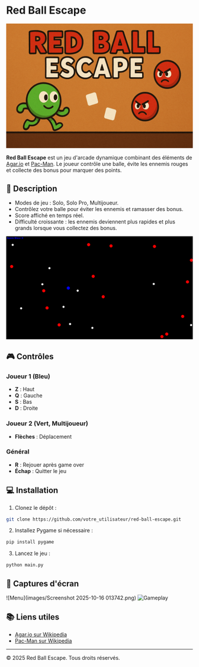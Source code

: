 # Red Ball Escape

![Red Ball Escape Banner](/banner.png)

**Red Ball Escape** est un jeu d'arcade dynamique combinant des éléments de [Agar.io](https://fr.wikipedia.org/wiki/Agar.io) et [Pac-Man](https://fr.wikipedia.org/wiki/Pac-Man). Le joueur contrôle une balle, évite les ennemis rouges et collecte des bonus pour marquer des points.

## 📜 Description

* Modes de jeu : Solo, Solo Pro, Multijoueur.
* Contrôlez votre balle pour éviter les ennemis et ramasser des bonus.
* Score affiché en temps réel.
* Difficulté croissante : les ennemis deviennent plus rapides et plus grands lorsque vous collectez des bonus.

![Gameplay Screenshot](/image.png)

## 🎮 Contrôles

### Joueur 1 (Bleu)

* **Z** : Haut
* **Q** : Gauche
* **S** : Bas
* **D** : Droite

### Joueur 2 (Vert, Multijoueur)

* **Flèches** : Déplacement

### Général

* **R** : Rejouer après game over
* **Échap** : Quitter le jeu

## 💻 Installation

1. Clonez le dépôt :

```bash
git clone https://github.com/votre_utilisateur/red-ball-escape.git
```

2. Installez Pygame si nécessaire :

```bash
pip install pygame
```

3. Lancez le jeu :

```bash
python main.py
```

## 🌟 Captures d'écran

![Menu](images/Screenshot 2025-10-16 013742.png)
![Gameplay](images/gameplay.png)

## 📚 Liens utiles

* [Agar.io sur Wikipedia](https://fr.wikipedia.org/wiki/Agar.io)
* [Pac-Man sur Wikipedia](https://fr.wikipedia.org/wiki/Pac-Man)

---

© 2025 Red Ball Escape. Tous droits réservés.
